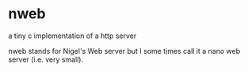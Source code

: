 # nweb
a tiny c implementation of a http server

nweb stands for Nigel's Web server but I some times call it a nano web server (i.e. very small).
